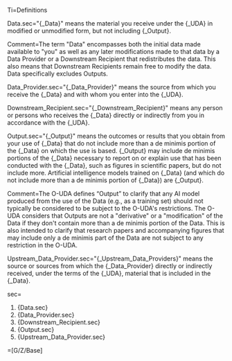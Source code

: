 Ti=Definitions

Data.sec="{_Data}" means the material you receive under the {_UDA} in modified or unmodified form, but not including {_Output}.

Comment=The term "Data" encompasses both the initial data made available to "you" as well as any later modifications made to that data by a Data Provider or a Downstream Recipient that redistributes the data. This also means that Downstream Recipients remain free to modify the data. Data specifically excludes Outputs.

Data_Provider.sec="{_Data_Provider}" means the source from which you receive the {_Data} and with whom you enter into the {_UDA}.

Downstream_Recipient.sec="{_Downstream_Recipient}" means any person or persons who receives the {_Data} directly or indirectly from you in accordance with the {_UDA}.

Output.sec="{_Output}" means the outcomes or results that you obtain from your use of {_Data} that do not include more than a de minimis portion of the {_Data} on which the use is based.  {_Output} may include de minimis portions of the {_Data} necessary to report on or explain use that has been conducted with the {_Data}, such as figures in scientific papers, but do not include more.  Artificial intelligence models trained on {_Data} (and which do not include more than a de minimis portion of {_Data}) are {_Output}.

Comment=The O-UDA defines “Output” to clarify that any AI model produced from the use of the Data (e.g., as a training set) should not typically be considered to be subject to the O-UDA's restrictions. The O-UDA considers that Outputs are not a "derivative" or a "modification" of the Data if they don't contain more than a de minimis portion of the Data. This is also intended to clarify that research papers and accompanying figures that may include only a de minimis part of the Data are not subject to any restriction in the O-UDA.

Upstream_Data_Provider.sec="{_Upstream_Data_Providers}" means the source or sources from which the {_Data_Provider} directly or indirectly received, under the terms of the {_UDA}, material that is included in the {_Data}.

sec=<ol><li>{Data.sec}</li><li>{Data_Provider.sec}</li><li>{Downstream_Recipient.sec}</li><li>{Output.sec}</li><li>{Upstream_Data_Provider.sec}</li></ol>

=[G/Z/Base]

